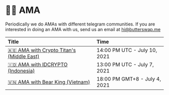 # 👨‍💻‍ AMA

Periodically we do AMAs with different telegram communities. If you are interested in doing an AMA with us, send us an email at hi@butterswap.me

| Title | Time |
| :--- | :--- |
| [🇦🇪 AMA with Crypto Titan's \(Middle East\)](ama-with-crypto-titans-middle-east.md) | 14:00 PM UTC - July 10, 2021 |
| [🇮🇩 AMA with IDCRYPTO \(Indonesia\)](ama-with-idcrypto.md) | 13:00 PM UTC - July 7, 2021 |
| [🇻🇳 AMA with Bear King \(Vietnam\)](ama-with-bear-king.md) | 18:00 PM GMT+8 - July 4, 2021 |

